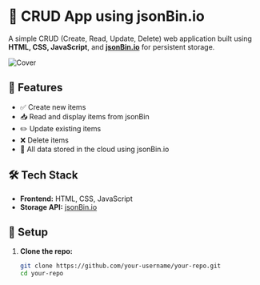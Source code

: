# 🔄 CRUD App using jsonBin.io

A simple CRUD (Create, Read, Update, Delete) web application built using **HTML, CSS, JavaScript**, and **[jsonBin.io](https://jsonbin.io)** for persistent storage.

![Cover](./public/image/info.png.png)

## 🚀 Features

- ✅ Create new items
- 📥 Read and display items from jsonBin
- ✏️ Update existing items
- ❌ Delete items
- 💾 All data stored in the cloud using jsonBin.io

## 🛠️ Tech Stack

- **Frontend:** HTML, CSS, JavaScript
- **Storage API:** [jsonBin.io](https://jsonbin.io)

## 🔧 Setup

1. **Clone the repo:**
   ```bash
   git clone https://github.com/your-username/your-repo.git
   cd your-repo
